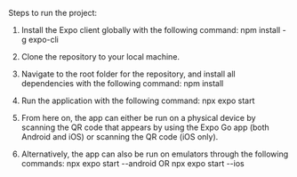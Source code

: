 Steps to run the project:

1. Install the Expo client globally with the following command:
npm install -g expo-cli

2. Clone the repository to your local machine.

3. Navigate to the root folder for the repository, and install all dependencies with the following command:
npm install

4. Run the application with the following command:
npx expo start

5. From here on, the app can either be run on a physical device by scanning the QR code that appears by using the Expo Go app (both Android and iOS) or scanning the QR code (iOS only).

6. Alternatively, the app can also be run on emulators through the following commands:
npx expo start --android
OR
npx expo start --ios
